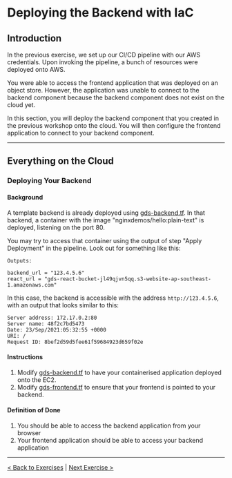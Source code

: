 # Deploying the Backend with IaC

## Introduction
In the previous exercise, we set up our CI/CD pipeline with our AWS credentials. Upon invoking the pipeline, a bunch of resources were deployed onto AWS.

You were able to access the frontend application that was deployed on an object store. However, the application was unable to connect to the backend component because the backend component does not exist on the cloud yet.

In this section, you will deploy the backend component that you created in the previous workshop onto the cloud. You will then configure the frontend application to connect to your backend component.

---

## Everything on the Cloud

### Deploying Your Backend

#### Background
A template backend is already deployed using [gds-backend.tf](../deployment/gds-backend.tf). In that backend, a container with the image "nginxdemos/hello:plain-text" is deployed, listening on the port 80.

You may try to access that container using the output of step "Apply Deployment" in the pipeline. Look out for something like this:
```
Outputs:

backend_url = "123.4.5.6"
react_url = "gds-react-bucket-jl49qjvn5qq.s3-website-ap-southeast-1.amazonaws.com"
```
In this case, the backend is accessible with the address `http://123.4.5.6`, with an output that looks similar to this:
```
Server address: 172.17.0.2:80
Server name: 48f2c7bd5473
Date: 23/Sep/2021:05:32:55 +0000
URI: /
Request ID: 8bef2d59d5fee61f59684923d659f02e
```

#### Instructions
1. Modify [gds-backend.tf](../deployment/gds-backend.tf) to have your containerised application deployed onto the EC2.
2. Modify [gds-frontend.tf](../deployment/gds-frontend.tf) to ensure that your frontend is pointed to your backend.

#### Definition of Done
1. You should be able to access the backend application from your browser
2. Your frontend application should be able to access your backend application

---

[< Back to Exercises](../exercises/README.md) | [Next Exercise >](./34-CICD-Enhancements.md)
